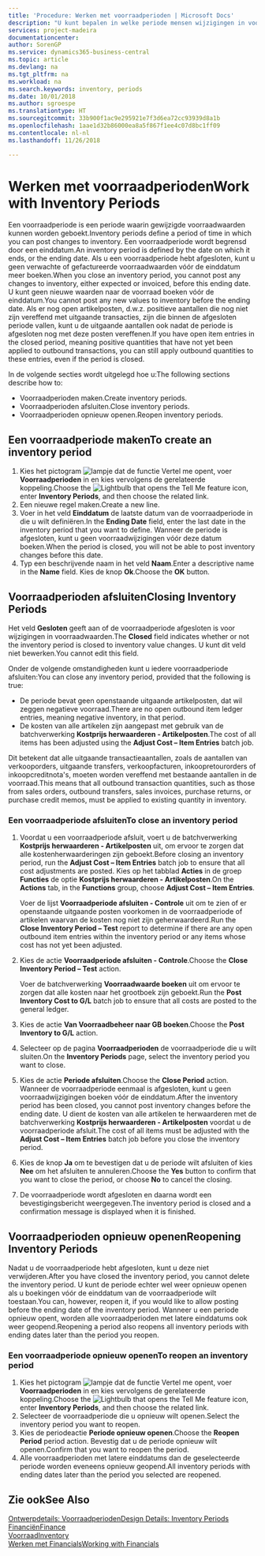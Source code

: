 ```yaml
---
title: 'Procedure: Werken met voorraadperioden | Microsoft Docs'
description: "U kunt bepalen in welke periode mensen wijzigingen in voorraad kunnen boeken door voorraadperioden te definiëren."
services: project-madeira
documentationcenter: 
author: SorenGP
ms.service: dynamics365-business-central
ms.topic: article
ms.devlang: na
ms.tgt_pltfrm: na
ms.workload: na
ms.search.keywords: inventory, periods
ms.date: 10/01/2018
ms.author: sgroespe
ms.translationtype: HT
ms.sourcegitcommit: 33b900f1ac9e295921e7f3d6ea72cc93939d8a1b
ms.openlocfilehash: 1aae1d32b86000ea8a5f867f1ee4c07d8bc1ff09
ms.contentlocale: nl-nl
ms.lasthandoff: 11/26/2018

---
```

# <a name="work-with-inventory-periods"></a><span data-ttu-id="8fc2c-103">Werken met voorraadperioden</span><span class="sxs-lookup"><span data-stu-id="8fc2c-103">Work with Inventory Periods</span></span>
<span data-ttu-id="8fc2c-104">Een voorraadperiode is een periode waarin gewijzigde voorraadwaarden kunnen worden geboekt.</span><span class="sxs-lookup"><span data-stu-id="8fc2c-104">Inventory periods define a period of time in which you can post changes to inventory.</span></span> <span data-ttu-id="8fc2c-105">Een voorraadperiode wordt begrensd door een einddatum.</span><span class="sxs-lookup"><span data-stu-id="8fc2c-105">An inventory period is defined by the date on which it ends, or the ending date.</span></span> <span data-ttu-id="8fc2c-106">Als u een voorraadperiode hebt afgesloten, kunt u geen verwachte of gefactureerde voorraadwaarden vóór de einddatum meer boeken.</span><span class="sxs-lookup"><span data-stu-id="8fc2c-106">When you close an inventory period, you cannot post any changes to inventory, either expected or invoiced, before this ending date.</span></span> <span data-ttu-id="8fc2c-107">U kunt geen nieuwe waarden naar de voorraad boeken vóór de einddatum.</span><span class="sxs-lookup"><span data-stu-id="8fc2c-107">You cannot post any new values to inventory before the ending date.</span></span> <span data-ttu-id="8fc2c-108">Als er nog open artikelposten, d.w.z. positieve aantallen die nog niet zijn vereffend met uitgaande transacties, zijn die binnen de afgesloten periode vallen, kunt u de uitgaande aantallen ook nadat de periode is afgesloten nog met deze posten vereffenen.</span><span class="sxs-lookup"><span data-stu-id="8fc2c-108">If you have open item entries in the closed period, meaning positive quantities that have not yet been applied to outbound transactions, you can still apply outbound quantities to these entries, even if the period is closed.</span></span>  

<span data-ttu-id="8fc2c-109">In de volgende secties wordt uitgelegd hoe u:</span><span class="sxs-lookup"><span data-stu-id="8fc2c-109">The following sections describe how to:</span></span>  

* <span data-ttu-id="8fc2c-110">Voorraadperioden maken.</span><span class="sxs-lookup"><span data-stu-id="8fc2c-110">Create inventory periods.</span></span>  
* <span data-ttu-id="8fc2c-111">Voorraadperioden afsluiten.</span><span class="sxs-lookup"><span data-stu-id="8fc2c-111">Close inventory periods.</span></span>  
* <span data-ttu-id="8fc2c-112">Voorraadperioden opnieuw openen.</span><span class="sxs-lookup"><span data-stu-id="8fc2c-112">Reopen inventory periods.</span></span>  

## <a name="to-create-an-inventory-period"></a><span data-ttu-id="8fc2c-113">Een voorraadperiode maken</span><span class="sxs-lookup"><span data-stu-id="8fc2c-113">To create an inventory period</span></span>  
1. <span data-ttu-id="8fc2c-114">Kies het pictogram ![lampje dat de functie Vertel me opent](media/ui-search/search_small.png "Vertel me wat u wilt doen"), voer **Voorraadperioden** in en kies vervolgens de gerelateerde koppeling.</span><span class="sxs-lookup"><span data-stu-id="8fc2c-114">Choose the ![Lightbulb that opens the Tell Me feature](media/ui-search/search_small.png "Tell me what you want to do") icon, enter **Inventory Periods**, and then choose the related link.</span></span>  
2. <span data-ttu-id="8fc2c-115">Een nieuwe regel maken.</span><span class="sxs-lookup"><span data-stu-id="8fc2c-115">Create a new line.</span></span>  
3. <span data-ttu-id="8fc2c-116">Voer in het veld **Einddatum** de laatste datum van de voorraadperiode in die u wilt definiëren.</span><span class="sxs-lookup"><span data-stu-id="8fc2c-116">In the **Ending Date** field, enter the last date in the inventory period that you want to define.</span></span> <span data-ttu-id="8fc2c-117">Wanneer de periode is afgesloten, kunt u geen voorraadwijzigingen vóór deze datum boeken.</span><span class="sxs-lookup"><span data-stu-id="8fc2c-117">When the period is closed, you will not be able to post inventory changes before this date.</span></span>  
4. <span data-ttu-id="8fc2c-118">Typ een beschrijvende naam in het veld **Naam**.</span><span class="sxs-lookup"><span data-stu-id="8fc2c-118">Enter a descriptive name in the **Name** field.</span></span> <span data-ttu-id="8fc2c-119">Kies de knop **Ok**.</span><span class="sxs-lookup"><span data-stu-id="8fc2c-119">Choose the **OK** button.</span></span>  

## <a name="closing-inventory-periods"></a><span data-ttu-id="8fc2c-120">Voorraadperioden afsluiten</span><span class="sxs-lookup"><span data-stu-id="8fc2c-120">Closing Inventory Periods</span></span>  
<span data-ttu-id="8fc2c-121">Het veld **Gesloten** geeft aan of de voorraadperiode afgesloten is voor wijzigingen in voorraadwaarden.</span><span class="sxs-lookup"><span data-stu-id="8fc2c-121">The **Closed** field indicates whether or not the inventory period is closed to inventory value changes.</span></span> <span data-ttu-id="8fc2c-122">U kunt dit veld niet bewerken.</span><span class="sxs-lookup"><span data-stu-id="8fc2c-122">You cannot edit this field.</span></span>  

<span data-ttu-id="8fc2c-123">Onder de volgende omstandigheden kunt u iedere voorraadperiode afsluiten:</span><span class="sxs-lookup"><span data-stu-id="8fc2c-123">You can close any inventory period, provided that the following is true:</span></span>  

* <span data-ttu-id="8fc2c-124">De periode bevat geen openstaande uitgaande artikelposten, dat wil zeggen negatieve voorraad.</span><span class="sxs-lookup"><span data-stu-id="8fc2c-124">There are no open outbound item ledger entries, meaning negative inventory, in that period.</span></span>  
* <span data-ttu-id="8fc2c-125">De kosten van alle artikelen zijn aangepast met gebruik van de batchverwerking **Kostprijs herwaarderen - Artikelposten**.</span><span class="sxs-lookup"><span data-stu-id="8fc2c-125">The cost of all items has been adjusted using the **Adjust Cost – Item Entries** batch job.</span></span>  

<span data-ttu-id="8fc2c-126">Dit betekent dat alle uitgaande transactieaantallen, zoals de aantallen van verkooporders, uitgaande transfers, verkoopfacturen, inkoopretourorders of inkoopcreditnota's, moeten worden vereffend met bestaande aantallen in de voorraad.</span><span class="sxs-lookup"><span data-stu-id="8fc2c-126">This means that all outbound transaction quantities, such as those from sales orders, outbound transfers, sales invoices, purchase returns, or purchase credit memos, must be applied to existing quantity in inventory.</span></span>  

### <a name="to-close-an-inventory-period"></a><span data-ttu-id="8fc2c-127">Een voorraadperiode afsluiten</span><span class="sxs-lookup"><span data-stu-id="8fc2c-127">To close an inventory period</span></span>  
1. <span data-ttu-id="8fc2c-128">Voordat u een voorraadperiode afsluit, voert u de batchverwerking **Kostprijs herwaarderen - Artikelposten** uit, om ervoor te zorgen dat alle kostenherwaarderingen zijn geboekt.</span><span class="sxs-lookup"><span data-stu-id="8fc2c-128">Before closing an inventory period, run the **Adjust Cost – Item Entries** batch job to ensure that all cost adjustments are posted.</span></span> <span data-ttu-id="8fc2c-129">Kies op het tabblad **Acties** in de groep **Functies** de optie **Kostprijs herwaarderen - Artikelposten**.</span><span class="sxs-lookup"><span data-stu-id="8fc2c-129">On the **Actions** tab, in the **Functions** group, choose **Adjust Cost – Item Entries**.</span></span>  

     <span data-ttu-id="8fc2c-130">Voer de lijst **Voorraadperiode afsluiten - Controle** uit om te zien of er openstaande uitgaande posten voorkomen in de voorraadperiode of artikelen waarvan de kosten nog niet zijn geherwaardeerd.</span><span class="sxs-lookup"><span data-stu-id="8fc2c-130">Run the **Close Inventory Period – Test** report to determine if there are any open outbound item entries within the inventory period or any items whose cost has not yet been adjusted.</span></span>  
2. <span data-ttu-id="8fc2c-131">Kies de actie **Voorraadperiode afsluiten - Controle**.</span><span class="sxs-lookup"><span data-stu-id="8fc2c-131">Choose the **Close Inventory Period – Test** action.</span></span>  

     <span data-ttu-id="8fc2c-132">Voer de batchverwerking **Voorraadwaarde boeken** uit om ervoor te zorgen dat alle kosten naar het grootboek zijn geboekt.</span><span class="sxs-lookup"><span data-stu-id="8fc2c-132">Run the **Post Inventory Cost to G/L** batch job to ensure that all costs are posted to the general ledger.</span></span>  
3. <span data-ttu-id="8fc2c-133">Kies de actie **Van Voorraadbeheer naar GB boeken**.</span><span class="sxs-lookup"><span data-stu-id="8fc2c-133">Choose the **Post Inventory to G/L** action.</span></span>  
4. <span data-ttu-id="8fc2c-134">Selecteer op de pagina **Voorraadperioden** de voorraadperiode die u wilt sluiten.</span><span class="sxs-lookup"><span data-stu-id="8fc2c-134">On the **Inventory Periods** page, select the inventory period you want to close.</span></span>  
5. <span data-ttu-id="8fc2c-135">Kies de actie **Periode afsluiten**.</span><span class="sxs-lookup"><span data-stu-id="8fc2c-135">Choose the **Close Period** action.</span></span> <span data-ttu-id="8fc2c-136">Wanneer de voorraadperiode eenmaal is afgesloten, kunt u geen voorraadwijzigingen boeken vóór de einddatum.</span><span class="sxs-lookup"><span data-stu-id="8fc2c-136">After the inventory period has been closed, you cannot post inventory changes before the ending date.</span></span> <span data-ttu-id="8fc2c-137">U dient de kosten van alle artikelen te herwaarderen met de batchverwerking **Kostprijs herwaarderen - Artikelposten** voordat u de voorraadperiode afsluit.</span><span class="sxs-lookup"><span data-stu-id="8fc2c-137">The cost of all items must be adjusted with the **Adjust Cost – Item Entries** batch job before you close the inventory period.</span></span>  
6. <span data-ttu-id="8fc2c-138">Kies de knop **Ja** om te bevestigen dat u de periode wilt afsluiten of kies **Nee** om het afsluiten te annuleren.</span><span class="sxs-lookup"><span data-stu-id="8fc2c-138">Choose the **Yes** button to confirm that you want to close the period, or choose **No** to cancel the closing.</span></span>  
7. <span data-ttu-id="8fc2c-139">De voorraadperiode wordt afgesloten en daarna wordt een bevestigingsbericht weergegeven.</span><span class="sxs-lookup"><span data-stu-id="8fc2c-139">The inventory period is closed and a confirmation message is displayed when it is finished.</span></span>  

## <a name="reopening-inventory-periods"></a><span data-ttu-id="8fc2c-140">Voorraadperioden opnieuw openen</span><span class="sxs-lookup"><span data-stu-id="8fc2c-140">Reopening Inventory Periods</span></span>  
<span data-ttu-id="8fc2c-141">Nadat u de voorraadperiode hebt afgesloten, kunt u deze niet verwijderen.</span><span class="sxs-lookup"><span data-stu-id="8fc2c-141">After you have closed the inventory period, you cannot delete the inventory period.</span></span> <span data-ttu-id="8fc2c-142">U kunt de periode echter wel weer opnieuw openen als u boekingen vóór de einddatum van de voorraadperiode wilt toestaan.</span><span class="sxs-lookup"><span data-stu-id="8fc2c-142">You can, however, reopen it, if you would like to allow posting before the ending date of the inventory period.</span></span> <span data-ttu-id="8fc2c-143">Wanneer u een periode opnieuw opent, worden alle voorraadperioden met latere einddatums ook weer geopend.</span><span class="sxs-lookup"><span data-stu-id="8fc2c-143">Reopening a period also reopens all inventory periods with ending dates later than the period you reopen.</span></span>  

### <a name="to-reopen-an-inventory-period"></a><span data-ttu-id="8fc2c-144">Een voorraadperiode opnieuw openen</span><span class="sxs-lookup"><span data-stu-id="8fc2c-144">To reopen an inventory period</span></span>  
1. <span data-ttu-id="8fc2c-145">Kies het pictogram ![lampje dat de functie Vertel me opent](media/ui-search/search_small.png "Vertel me wat u wilt doen"), voer **Voorraadperioden** in en kies vervolgens de gerelateerde koppeling.</span><span class="sxs-lookup"><span data-stu-id="8fc2c-145">Choose the ![Lightbulb that opens the Tell Me feature](media/ui-search/search_small.png "Tell me what you want to do") icon, enter **Inventory Periods**, and then choose the related link.</span></span>  
2. <span data-ttu-id="8fc2c-146">Selecteer de voorraadperiode die u opnieuw wilt openen.</span><span class="sxs-lookup"><span data-stu-id="8fc2c-146">Select the inventory period you want to reopen.</span></span>  
3. <span data-ttu-id="8fc2c-147">Kies de periodeactie **Periode opnieuw openen**.</span><span class="sxs-lookup"><span data-stu-id="8fc2c-147">Choose the **Reopen Period** period action.</span></span> <span data-ttu-id="8fc2c-148">Bevestig dat u de periode opnieuw wilt openen.</span><span class="sxs-lookup"><span data-stu-id="8fc2c-148">Confirm that you want to reopen the period.</span></span>  
4. <span data-ttu-id="8fc2c-149">Alle voorraadperioden met latere einddatums dan de geselecteerde periode worden eveneens opnieuw geopend.</span><span class="sxs-lookup"><span data-stu-id="8fc2c-149">All inventory periods with ending dates later than the period you selected are reopened.</span></span>  

## <a name="see-also"></a><span data-ttu-id="8fc2c-150">Zie ook</span><span class="sxs-lookup"><span data-stu-id="8fc2c-150">See Also</span></span>  
[<span data-ttu-id="8fc2c-151">Ontwerpdetails: Voorraadperioden</span><span class="sxs-lookup"><span data-stu-id="8fc2c-151">Design Details: Inventory Periods</span></span>](design-details-inventory-periods.md)  
[<span data-ttu-id="8fc2c-152">Financiën</span><span class="sxs-lookup"><span data-stu-id="8fc2c-152">Finance</span></span>](finance.md)  
[<span data-ttu-id="8fc2c-153">Voorraad</span><span class="sxs-lookup"><span data-stu-id="8fc2c-153">Inventory</span></span>](inventory-manage-inventory.md)  
[<span data-ttu-id="8fc2c-154">Werken met Financials</span><span class="sxs-lookup"><span data-stu-id="8fc2c-154">Working with Financials</span></span>](ui-work-product.md)

